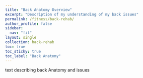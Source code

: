 ```yaml
---
title: "Back Anatomy Overview"
excerpt: "Description of my understanding of my back issues"
permalink: /fitness/back-rehab/
author_profile: false
sidebar:
  nav: "fit"
layout: single
collection: back-rehab
toc: true
toc_sticky: true
toc_label: "Back Anatomy"
---
```


text describing back Anatomy and issues
